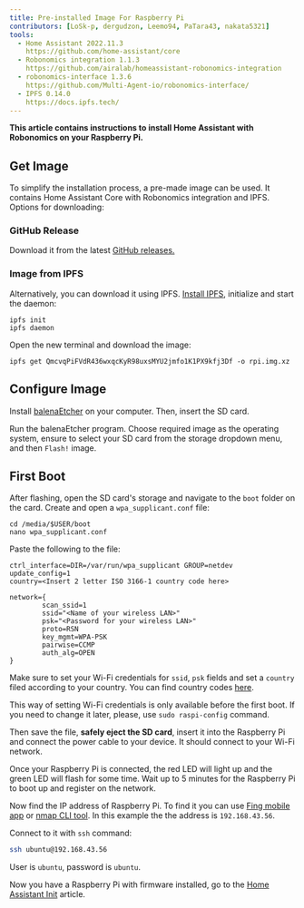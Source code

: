 ```yaml
---
title: Pre-installed Image For Raspberry Pi
contributors: [LoSk-p, dergudzon, Leemo94, PaTara43, nakata5321]
tools:
  - Home Assistant 2022.11.3
    https://github.com/home-assistant/core
  - Robonomics integration 1.1.3
    https://github.com/airalab/homeassistant-robonomics-integration
  - robonomics-interface 1.3.6
    https://github.com/Multi-Agent-io/robonomics-interface/
  - IPFS 0.14.0
    https://docs.ipfs.tech/
---
```


**This article contains instructions to install Home Assistant with Robonomics on your Raspberry Pi.**


## Get Image

To simplify the installation process, a pre-made image can be used. It contains Home Assistant Core with Robonomics integration and IPFS. Options for downloading:

### GitHub Release

Download it from the latest [GitHub releases.](https://github.com/airalab/Robonomics-HomeAssistant-image)

### Image from IPFS

Alternatively, you can download it using IPFS. [Install IPFS](https://docs.ipfs.tech/install/command-line/), initialize and start the daemon:

```shell
ipfs init
ipfs daemon
```

Open the new terminal and download the image:

```shell
ipfs get QmcvqPiFVdR436wxqcKyR98uxsMYU2jmfo1K1PX9kfj3Df -o rpi.img.xz
```

## Configure Image

Install [balenaEtcher](https://github.com/balena-io/etcher/releases) on your computer. Then, insert the SD card.

<robo-wiki-picture src="home-assistant/insert-sd-card.gif" alt="insert SD card" />

Run the balenaEtcher program. Choose required image as the operating system, ensure to select your SD card from the storage dropdown menu, and then `Flash!` image.

<robo-wiki-video src="https://static.robonomics.network/wiki/balena-robonomics-image-crop.mp4" />

<!-- <robo-wiki-video :local="true" src="balena-robonomics-image-crop.mp4" /> -->

## First Boot

After flashing, open the SD card's storage and navigate to the `boot` folder on the card. Create and open a `wpa_supplicant.conf` file:
```shell
cd /media/$USER/boot
nano wpa_supplicant.conf
```

Paste the following to the file:
```shell
ctrl_interface=DIR=/var/run/wpa_supplicant GROUP=netdev
update_config=1
country=<Insert 2 letter ISO 3166-1 country code here>

network={
        scan_ssid=1
        ssid="<Name of your wireless LAN>"
        psk="<Password for your wireless LAN>"
        proto=RSN
        key_mgmt=WPA-PSK
        pairwise=CCMP
        auth_alg=OPEN
}
```

Make sure to set your Wi-Fi credentials for `ssid`, `psk` fields and set a `country` filed according to your country. You can find country codes [here](https://en.wikipedia.org/wiki/List_of_ISO_3166_country_codes). 

<robo-wiki-note type="note">
  
  This way of setting Wi-Fi credentials is only available before the first boot. If you need to change it later, please, use `sudo raspi-config` command. 
</robo-wiki-note>

Then save the file, **safely eject the SD card**, insert it into the Raspberry Pi and connect the power cable to your device. It should connect to your Wi-Fi network. 

<robo-wiki-picture src="home-assistant/first-start.gif" alt="first boot" />

Once your Raspberry Pi is connected, the red LED will light up and the green LED will flash for some time. Wait up to 5 minutes for the Raspberry Pi to boot up and register on the network. 

Now find the IP address of Raspberry Pi. To find it you can use [Fing mobile app](https://www.fing.com/products) or [nmap CLI tool](https://vitux.com/find-devices-connected-to-your-network-with-nmap/). In this example the the address is `192.168.43.56`.

Connect to it with `ssh` command: 

```bash
ssh ubuntu@192.168.43.56
```

<robo-wiki-note type="note"> User is `ubuntu`, password is `ubuntu`. </robo-wiki-note>

Now you have a Raspberry Pi with firmware installed, go to the [Home Assistant Init](/docs/hass-init/) article.